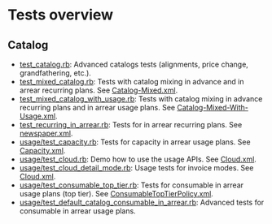 # Tests overview

## Catalog

* [test_catalog.rb](test_catalog.rb): Advanced catalogs tests (alignments, price change, grandfathering, etc.).
* [test_mixed_catalog.rb](test_mixed_catalog.rb): Tests with catalog mixing in advance and in arrear recurring plans. See [Catalog-Mixed.xml](https://github.com/killbill/killbill-integration-tests/tree/master/killbill-integration-tests/resources/Catalog-Mixed.xml).
* [test_mixed_catalog_with_usage.rb](test_mixed_catalog_with_usage.rb): Tests with catalog mixing in advance recurring plans and in arrear usage plans. See [Catalog-Mixed-With-Usage.xml](https://github.com/killbill/killbill-integration-tests/tree/master/killbill-integration-tests/resources/Catalog-Mixed-With-Usage.xml).
* [test_recurring_in_arrear.rb](test_recurring_in_arrear.rb): Tests for in arrear recurring plans. See [newspaper.xml](https://github.com/killbill/killbill-integration-tests/tree/master/killbill-integration-tests/resources/newspaper.xml).
* [usage/test_capacity.rb](usage/test_capacity.rb): Tests for capacity in arrear usage plans. See [Capacity.xml](https://github.com/killbill/killbill-integration-tests/tree/master/killbill-integration-tests/resources/usage/Capacity.xml).
* [usage/test_cloud.rb](usage/test_cloud.rb): Demo how to use the usage APIs. See [Cloud.xml](https://github.com/killbill/killbill-integration-tests/tree/master/killbill-integration-tests/resources/usage/Cloud.xml).
* [usage/test_cloud_detail_mode.rb](usage/test_cloud_detail_mode.rb): Usage tests for invoice modes. See [Cloud.xml](https://github.com/killbill/killbill-integration-tests/tree/master/killbill-integration-tests/resources/usage/Cloud.xml).
* [usage/test_consumable_top_tier.rb](usage/test_cloud_detail_mode.rb): Tests for consumable in arrear usage plans (top tier). See [ConsumableTopTierPolicy.xml](https://github.com/killbill/killbill-integration-tests/tree/master/killbill-integration-tests/resources/usage/ConsumableTopTierPolicy.xml).
* [usage/test_default_catalog_consumable_in_arrear.rb](usage/test_default_catalog_consumable_in_arrear.rb): Advanced tests for consumable in arrear usage plans.
